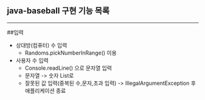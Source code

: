 java-baseball 구현 기능 목록
---
---
##입력
* 상대방(컴퓨터) 수 입력
  * Randoms.pickNumberInRange() 이용
* 사용자 수 입력
  * Console.readLine() 으로 문자열 입력
  * 문자열 -> 숫자 List로
  * 잘못된 값 입력(중복된 수,문자,초과 입력) -> IllegalArgumentException 후 애플리케이션 종료
